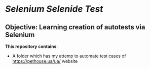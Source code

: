 # _**Selenium Selenide Test**_
## **Objective**: Learning creation of autotests via Selenium

 **This repository contains**:
 - A folder which has my attemp to automate test cases of https://pethouse.ua/ua/ website
